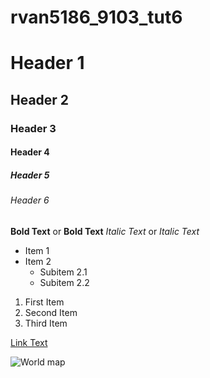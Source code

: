 # rvan5186_9103_tut6

# Header 1
## Header 2
### Header 3
#### Header 4
##### Header 5
###### Header 6

**Bold Text** or __Bold Text__
*Italic Text* or _Italic Text_

- Item 1
- Item 2
  - Subitem 2.1
  - Subitem 2.2
  
1. First Item
2. Second Item
3. Third Item

[Link Text](https://www.google.com)

![World map](https://upload.wikimedia.org/wikipedia/commons/9/91/Winkel_triple_projection_SW.jpg)

